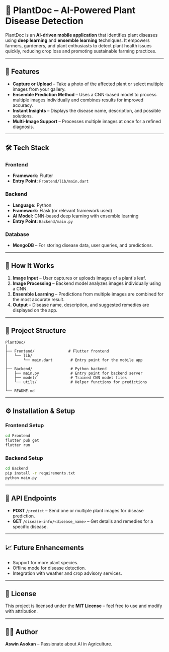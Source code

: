# 🌿 PlantDoc – AI-Powered Plant Disease Detection

PlantDoc is an **AI-driven mobile application** that identifies plant diseases using **deep learning** and **ensemble learning** techniques.
It empowers farmers, gardeners, and plant enthusiasts to detect plant health issues quickly, reducing crop loss and promoting sustainable farming practices.

---

## 📌 Features

* **Capture or Upload** – Take a photo of the affected plant or select multiple images from your gallery.
* **Ensemble Prediction Method** – Uses a CNN-based model to process multiple images individually and combines results for improved accuracy.
* **Instant Insights** – Displays the disease name, description, and possible solutions.
* **Multi-Image Support** – Processes multiple images at once for a refined diagnosis.

---

## 🛠️ Tech Stack

### **Frontend**

* **Framework:** Flutter
* **Entry Point:** `Frontend/lib/main.dart`

### **Backend**

* **Language:** Python
* **Framework:** Flask (or relevant framework used)
* **AI Model:** CNN-based deep learning with ensemble learning
* **Entry Point:** `Backend/main.py`

### **Database**

* **MongoDB** – For storing disease data, user queries, and predictions.

---

## 🚀 How It Works

1. **Image Input** – User captures or uploads images of a plant's leaf.
2. **Image Processing** – Backend model analyzes images individually using a CNN.
3. **Ensemble Learning** – Predictions from multiple images are combined for the most accurate result.
4. **Output** – Disease name, description, and suggested remedies are displayed on the app.

---

## 📂 Project Structure

```
PlantDoc/
│
├── Frontend/               # Flutter frontend
│   └── lib/
│       └── main.dart        # Entry point for the mobile app
│
├── Backend/                 # Python backend
│   ├── main.py              # Entry point for backend server
│   ├── model/               # Trained CNN model files
│   └── utils/               # Helper functions for predictions
│
└── README.md
```

---

## ⚙️ Installation & Setup

### **Frontend Setup**

```bash
cd Frontend
flutter pub get
flutter run
```

### **Backend Setup**

```bash
cd Backend
pip install -r requirements.txt
python main.py
```

---

## 📡 API Endpoints

* **POST** `/predict` – Send one or multiple plant images for disease prediction.
* **GET** `/disease-info/<disease_name>` – Get details and remedies for a specific disease.

---

## 📈 Future Enhancements

* Support for more plant species.
* Offline mode for disease detection.
* Integration with weather and crop advisory services.

---

## 📜 License

This project is licensed under the **MIT License** – feel free to use and modify with attribution.

---

## 👨‍💻 Author

**Aswin Asokan** – Passionate about AI in Agriculture.
